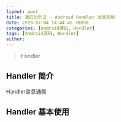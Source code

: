 ```yaml
---
layout: post
title: 源码分析之 - Android Handler 消息机制
date: 2023-07-04 14:44:45 +0800
categories: [Android源码, Handler]
tags: [Android源码, Handler]
author: 
---
```


> Handler



## Handler 简介

Handler消息通信

## Handler 基本使用

